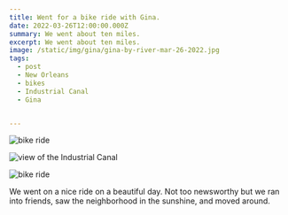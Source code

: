 ```yaml
---
title: Went for a bike ride with Gina.
date: 2022-03-26T12:00:00.000Z
summary: We went about ten miles.
excerpt: We went about ten miles.
image: /static/img/gina/gina-by-river-mar-26-2022.jpg
tags:
  - post
  - New Orleans
  - bikes
  - Industrial Canal
  - Gina


---
```


![bike ride](https://davidrhoden.com/static/img/gina/gina-by-river-mar-26-2022.jpg)

![view of the Industrial Canal](https://davidrhoden.com/static/img/timeline/view-of-river-mar-26-2022.jpg)

![bike ride](https://davidrhoden.com/static/img/gina/gina-stairs-to-river-mar-26-2022.jpg)

We went on a nice ride on a beautiful day. Not too newsworthy but we ran into friends, saw the neighborhood in the sunshine, and moved around. 